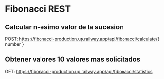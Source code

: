 # Fibonacci REST

## Calcular n-esimo valor de la sucesion
POST: https://fibonacci-production.up.railway.app/api/fibonacci/calculate/{ number }

## Obtener valores 10 valores mas solicitados
GET: https://fibonacci-production.up.railway.app/api/fibonacci/statistics
